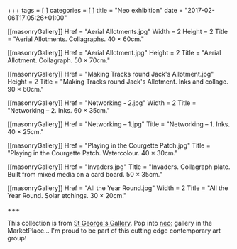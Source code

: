 +++
tags = [ ]
categories = [ ]
title = "Neo exhibition"
date = "2017-02-06T17:05:26+01:00"

[[masonryGallery]]
  Href = "Aerial Allotments.jpg"
  Width = 2
  Height = 2
  Title = "Aerial Allotments. Collagraphs. 40 × 60cm."

[[masonryGallery]]
  Href = "Aerial Allotment.jpg"
  Height = 2
  Title = "Aerial Allotment. Collagraph. 50 × 70cm."

[[masonryGallery]]
  Href = "Making Tracks round Jack's Allotment.jpg"
  Height = 2
  Title = "Making Tracks round Jack's Allotment. Inks and collage. 90 × 60cm."

[[masonryGallery]]
  Href = "Networking - 2.jpg"
  Width = 2
  Title = "Networking – 2. Inks. 60 × 35cm."

[[masonryGallery]]
  Href = "Networking – 1.jpg"
  Title = "Networking – 1. Inks. 40 × 25cm."

[[masonryGallery]]
  Href = "Playing in the Courgette Patch.jpg"
  Title = "Playing in the Courgette Patch. Watercolour. 40 × 30cm."

[[masonryGallery]]
  Href = "Invaders.jpg"
  Title = "Invaders. Collagraph plate. Built from mixed media on a card board. 50 × 35cm."

[[masonryGallery]]
  Href = "All the Year Round.jpg"
  Width = 2
  Title = "All the Year Round. Solar etchings. 30 × 20cm."

+++

This collection is from [St George's Gallery](https://www.facebook.com/TheGalleryAtSGH/). Pop into [neo:](http://www.neoartists.co.uk/) gallery in the MarketPlace... I'm proud to be part of this cutting edge contemporary art group!
